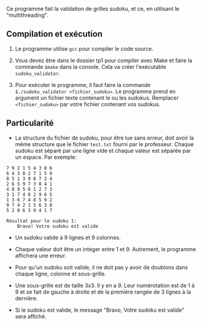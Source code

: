 

Ce programme fait la validation de grilles sudoku, et ce, en utilisant le "multithreading".

## Compilation et exécution

1. Le programme utilise `gcc` pour compiler le code source.

2. Vous devez être dans le dossier tp1 pour compiler avec Make et faire la commande `$make` dans la console. Cela va créer l'exécutable `sudoku_validator`.

3. Pour exécuter le programme, il faut faire la commande `$./sudoku_validator <fichier_sudoku>`. Le programme prend en argument un fichier texte contenant le ou les sudokus. Remplacer `<fichier_sudoku>` par votre fichier contenant vos sudokus.

## Particularité

- La structure du fichier de sudoku, pour être lue sans erreur, doit avoir la même structure que le fichier `test.txt` fourni par le professeur. Chaque sudoku est séparé par une ligne vide et chaque valeur est séparée par un espace. Par exemple:

```
7 9 2 1 5 4 3 8 6
6 4 3 8 2 7 1 5 9
8 5 1 3 9 6 7 2 4
2 6 5 9 7 3 8 4 1
4 8 9 5 6 1 2 7 3
3 1 7 4 8 2 9 6 5
1 3 6 7 4 8 5 9 2
9 7 4 2 1 5 6 3 8
5 2 8 6 3 9 4 1 7
```
``` 
Résultat pour le sudoku 1:
    Bravo! Votre sudoku est valide
```

- Un sudoku valide à 9 lignes et 9 colonnes. 

- Chaque valeur doit être un integer entre 1 et 9. Autrement, le programme affichera une erreur.

- Pour qu'un sudoku soit valide, il ne doit pas y avoir de doublons dans chaque ligne, colonne et sous-grille.

- Une sous-grille est de taille 3x3. Il y en a 9. Leur numérotation est de 1 à 9 et se fait de gauche à droite et de la première rangée de 3 lignes à la dernière.

- Si le sudoku est valide, le message "Bravo, Votre sudoku est valide" sera affiché.
